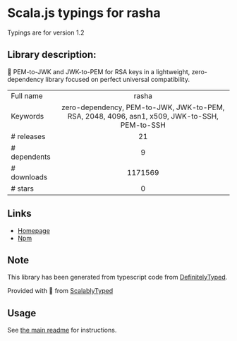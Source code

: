 
# Scala.js typings for rasha

Typings are for version 1.2

## Library description:
💯 PEM-to-JWK and JWK-to-PEM for RSA keys in a lightweight, zero-dependency library focused on perfect universal compatibility.

|                    |                 |
| ------------------ | :-------------: |
| Full name          | rasha |
| Keywords           | zero-dependency, PEM-to-JWK, JWK-to-PEM, RSA, 2048, 4096, asn1, x509, JWK-to-SSH, PEM-to-SSH |
| # releases         | 21 |
| # dependents       | 9 |
| # downloads        | 1171569 |
| # stars            | 0 |

## Links
- [Homepage](https://git.coolaj86.com/coolaj86/rasha.js)
- [Npm](https://www.npmjs.com/package/rasha)
    


## Note
This library has been generated from typescript code from [DefinitelyTyped](https://definitelytyped.org).

Provided with :purple_heart: from [ScalablyTyped](https://github.com/oyvindberg/ScalablyTyped)

## Usage
See [the main readme](../../readme.md) for instructions.


